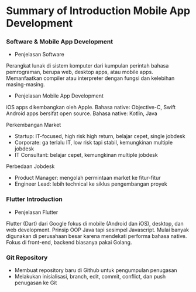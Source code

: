 # Summary of Introduction Mobile App Development

### Software & Mobile App Development

- Penjelasan Software

Perangkat lunak di sistem komputer dari kumpulan perintah bahasa pemrograman, berupa web, desktop apps, atau mobile apps. Memanfaatkan compiler atau interpreter dengan fungsi dan kelebihan masing-masing.

- Penjelasan Mobile App Development

iOS apps dikembangkan oleh Apple. Bahasa native: Objective-C, Swift
Android apps bersifat open source. Bahasa native: Kotlin, Java

Perkembangan Market

- Startup: IT-focused, high risk high return, belajar cepet, single jobdesk
- Corporate: ga terlalu IT, low risk tapi stabil, kemungkinan multiple jobdesk
- IT Consultant: belajar cepet, kemungkinan multiple jobdesk

Perbedaan Jobdesk

- Product Manager: mengolah permintaan market ke fitur-fitur
- Engineer Lead: lebih technical ke siklus pengembangan proyek

### Flutter Introduction

- Penjelasan Flutter

Flutter (Dart) dari Google fokus di mobile (Android dan iOS), desktop, dan web development. Prinsip OOP Java tapi sesimpel Javascript. Mulai banyak digunakan di perusahaan besar karena mendekati performa bahasa native. Fokus di front-end, backend biasanya pakai Golang.

### Git Repository

- Membuat repository baru di Github untuk pengumpulan penugasan
- Melakukan inisialisasi, branch, edit, commit, conflict, dan push penugasan ke Git

